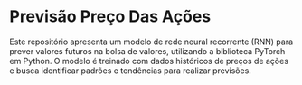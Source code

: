 # Previsão Preço Das Ações
Este repositório apresenta um modelo de rede neural recorrente (RNN) para prever valores futuros na bolsa de valores, utilizando a biblioteca PyTorch em Python. O modelo é treinado com dados históricos de preços de ações e busca identificar padrões e tendências para realizar previsões.
